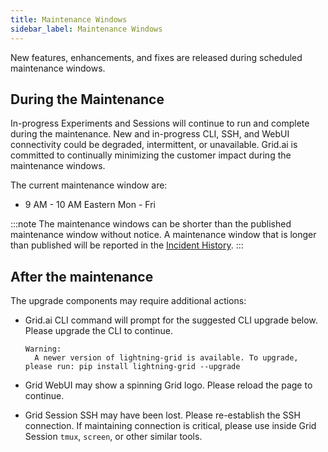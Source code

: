 ```yaml
---
title: Maintenance Windows
sidebar_label: Maintenance Windows
---
```


New features, enhancements, and fixes are released during scheduled maintenance windows.

## During the Maintenance

In-progress Experiments and Sessions will continue to run and complete during the maintenance.
New and in-progress CLI, SSH, and WebUI connectivity could be degraded, intermittent, or unavailable.
Grid.ai is committed to continually minimizing the customer impact during the maintenance windows.

The current maintenance window are:

- 9 AM - 10 AM Eastern Mon - Fri

:::note
The maintenance windows can be shorter than the published maintenance window without notice.
A maintenance window that is longer than published will be reported in the [Incident History](3_service_levels.md).
:::

## After the maintenance
The upgrade components may require additional actions:
  
- Grid.ai CLI command will prompt for the suggested CLI upgrade below.  Please upgrade the CLI to continue. 
  ```
  Warning:
    A newer version of lightning-grid is available. To upgrade, please run: pip install lightning-grid --upgrade
  ```
- Grid WebUI may show a spinning Grid logo.  Please reload the page to continue.

- Grid Session SSH may have been lost.  Please re-establish the SSH connection.  If maintaining connection is critical, please use inside Grid Session `tmux`, `screen`, or other similar tools.



